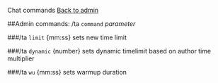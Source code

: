 ﻿Chat commands
[Back to admin](admin_chat.md)<br>

##Admin commands: /ta `command` _parameter_

###/ta `limit` {mm:ss}
    sets new time limit

###/ta `dynamic` {number}
    sets dynamic timelimit based on author time multiplier

###/ta `wu` {mm:ss}
    sets warmup duration
